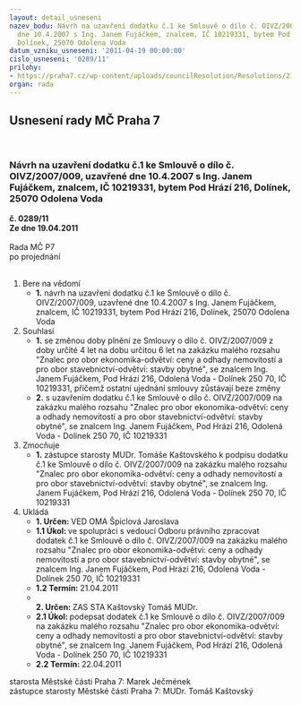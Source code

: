 ```yaml
---
layout: detail_usneseni
nazev_bodu: Návrh na uzavření dodatku č.1 ke Smlouvě o dílo č. OIVZ/2007/009, uzavřené
  dne 10.4.2007 s Ing. Janem Fujáčkem, znalcem, IČ 10219331, bytem Pod Hrází 216,
  Dolínek, 25070 Odolena Voda
datum_vzniku_usneseni: '2011-04-19 00:00:00'
cislo_usneseni: '0289/11'
prilohy:
- https://praha7.cz/wp-content/uploads/councilResolution/Resolutions/21736/21-11-skmbt_60011041318380.tif
organ: rada
---
```

<div id="ucUsn_pList" class="usn">
	<span><h2>Usnesení rady MČ Praha 7 </h2>
<br></span><div class="standBody">
<span><h3>Návrh na uzavření dodatku č.1 ke Smlouvě o dílo č. OIVZ/2007/009, uzavřené dne 10.4.2007 s Ing. Janem Fujáčkem, znalcem, IČ 10219331, bytem Pod Hrází 216, Dolínek, 25070 Odolena Voda</h3></span><div class="center">
		<strong>č. 0289/11</strong><br>
	</div>
<div class="center">
		<strong>Ze dne 19.04.2011</strong><br><br>
	</div>Rada MČ P7<br> po projednání<br><br><ol>
<li>Bere na vědomí<ul><li>
<strong>1.</strong> návrh na uzavření dodatku č.1 ke Smlouvě o dílo č. OIVZ/2007/009, uzavřené dne 10.4.2007 s Ing. Janem Fujáčkem, znalcem, IČ 10219331, bytem Pod Hrází 216, Dolínek, 25070 Odolena Voda</li></ul>
</li>
<li>Souhlasí<ul>
<li>
<strong>1.</strong> se změnou doby plnění  ze Smlouvy o dílo  č. OIVZ/2007/009 z doby určité 4 let na dobu určitou  6 let na zakázku malého rozsahu "Znalec pro obor ekonomika-odvětví: ceny a odhady nemovitostí a pro obor stavebnictví-odvětví: stavby obytné", se znalcem Ing. Janem Fujáčkem, Pod Hrází 216, Odolená Voda - Dolínek 250 70, IČ 10219331, přičemž ostatní ujednání smlouvy zůstávají beze změny</li>
<li>
<strong>2.</strong> s uzavřením dodatku č.1 ke Smlouvě  o dílo  č. OIVZ/2007/009 na zakázku malého rozsahu "Znalec pro obor ekonomika-odvětví: ceny a odhady nemovitostí a pro obor stavebnictví-odvětví: stavby obytné", se znalcem Ing. Janem Fujáčkem, Pod Hrází 216, Odolená Voda - Dolínek 250 70, IČ 10219331</li>
</ul>
</li>
<li>Zmocňuje<ul><li>
<strong>1.</strong> zástupce starosty MUDr. Tomáše Kaštovského k podpisu dodatku č.1 ke Smlouvě  o dílo  č. OIVZ/2007/009 na zakázku malého rozsahu "Znalec pro obor ekonomika-odvětví: ceny a odhady nemovitostí a pro obor stavebnictví-odvětví: stavby obytné", se znalcem Ing. Janem Fujáčkem, Pod Hrází 216, Odolená Voda - Dolínek 250 70, IČ 10219331  </li></ul>
</li>
<li>Ukládá<ul>
<li>
<strong>1. Určen: </strong>VED OMA Špiclová Jaroslava</li>
<li>
<strong>1.1 Úkol: </strong>ve spolupráci s vedoucí Odboru právního zpracovat dodatek č.1 ke Smlouvě  o dílo  č. OIVZ/2007/009 na zakázku malého rozsahu "Znalec pro obor ekonomika-odvětví: ceny a odhady nemovitostí a pro obor stavebnictví-odvětví: stavby obytné", se znalcem Ing. Janem Fujáčkem, Pod Hrází 216, Odolená Voda - Dolínek 250 70, IČ 10219331</li>
<li>
<strong>1.2 Termín: </strong>21.04.2011</li>
<li>
<strong><br>2. Určen: </strong>ZAS STA Kaštovský Tomáš MUDr.</li>
<li>
<strong>2.1 Úkol: </strong>podepsat  dodatek č.1 ke Smlouvě  o dílo  č. OIVZ/2007/009 na zakázku malého rozsahu "Znalec pro obor ekonomika-odvětví: ceny a odhady nemovitostí a pro obor stavebnictví-odvětví: stavby obytné", se znalcem Ing. Janem Fujáčkem, Pod Hrází 216, Odolená Voda - Dolínek 250 70, IČ 10219331</li>
<li>
<strong>2.2 Termín: </strong>22.04.2011</li>
</ul>
</li>
</ol>starosta Městské části Praha 7: Marek Ječmének<br>zástupce starosty Městské části Praha 7: MUDr. Tomáš Kaštovský 
</div>
</div>